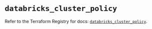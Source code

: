 # `databricks_cluster_policy`

Refer to the Terraform Registry for docs: [`databricks_cluster_policy`](https://registry.terraform.io/providers/databricks/databricks/1.91.0/docs/resources/cluster_policy).

